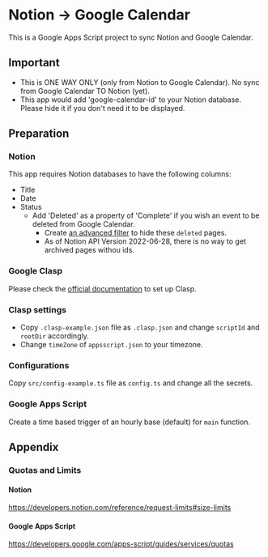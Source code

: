 # Notion -> Google Calendar

This is a Google Apps Script project to sync Notion and Google Calendar.

## Important

- This is ONE WAY ONLY (only from Notion to Google Calendar). No sync from Google Calendar TO Notion (yet).
- This app would add 'google-calendar-id' to your Notion database. Please hide it if you don't need it to be displayed.

## Preparation

### Notion

This app requires Notion databases to have the following columns:

- Title
- Date
- Status
    - Add 'Deleted' as a property of 'Complete' if you wish an event to be deleted from Google Calendar.
        - Create [an advanced filter](https://www.notion.so/help/views-filters-and-sorts#add-an-advanced-filter) to hide these `deleted` pages.
        - As of Notion API Version 2022-06-28, there is no way to get archived pages withou ids.

### Google Clasp

Please check the [official documentation](https://github.com/google/clasp) to set up Clasp.

### Clasp settings

- Copy `.clasp-example.json` file as `.clasp.json` and change `scriptId` and `rootDir` accordingly.
- Change `timeZone` of `appsscript.json` to your timezone.

### Configurations

Copy `src/config-example.ts` file as `config.ts` and change all the secrets.

### Google Apps Script

Create a time based trigger of an hourly base (default) for `main` function.

## Appendix

### Quotas and Limits

#### Notion

https://developers.notion.com/reference/request-limits#size-limits

#### Google Apps Script

https://developers.google.com/apps-script/guides/services/quotas